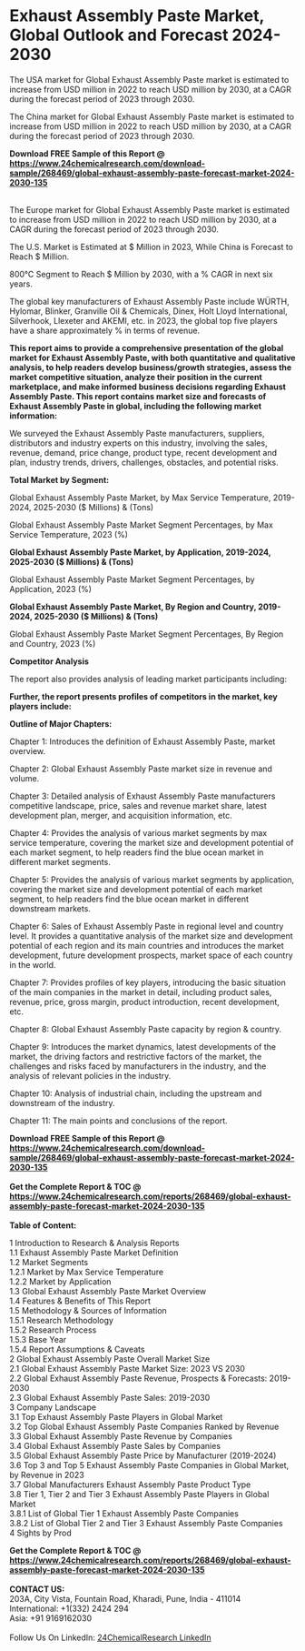 <h1>Exhaust Assembly Paste Market, Global Outlook and Forecast 2024-2030</h1><p>The USA market for Global Exhaust Assembly Paste market is estimated to increase from USD million in 2022 to reach USD million by 2030, at a CAGR during the forecast period of 2023 through 2030.</p><p>
</p><p>The China market for Global Exhaust Assembly Paste market is estimated to increase from USD million in 2022 to reach USD million by 2030, at a CAGR during the forecast period of 2023 through 2030.</p><div><b>Download FREE Sample of this Report @ 
            <a href="https://www.24chemicalresearch.com/download-sample/268469/global-exhaust-assembly-paste-forecast-market-2024-2030-135">
            https://www.24chemicalresearch.com/download-sample/268469/global-exhaust-assembly-paste-forecast-market-2024-2030-135</a></b></div><br><p>
</p><p>The Europe market for Global Exhaust Assembly Paste market is estimated to increase from USD million in 2022 to reach USD million by 2030, at a CAGR during the forecast period of 2023 through 2030.</p><p>
</p><p>The U.S. Market is Estimated at $ Million in 2023, While China is Forecast to Reach $ Million.</p><p>
800°C Segment to Reach $ Million by 2030, with a % CAGR in next six years.</p><p>
The global key manufacturers of Exhaust Assembly Paste include WÜRTH, Hylomar, Blinker, Granville Oil &amp; Chemicals, Dinex, Holt Lloyd International, Silverhook, Llexeter and AKEMI, etc. in 2023, the global top five players have a share approximately % in terms of revenue.</p><p>
<strong>This report aims to provide a comprehensive presentation of the global market for Exhaust Assembly Paste, with both quantitative and qualitative analysis, to help readers develop business/growth strategies, assess the market competitive situation, analyze their position in the current marketplace, and make informed business decisions regarding Exhaust Assembly Paste. This report contains market size and forecasts of Exhaust Assembly Paste in global, including the following market information:</strong></p><p>
</p><p>
</p><p>We surveyed the Exhaust Assembly Paste manufacturers, suppliers, distributors and industry experts on this industry, involving the sales, revenue, demand, price change, product type, recent development and plan, industry trends, drivers, challenges, obstacles, and potential risks.</p><p>
<strong>Total Market by Segment:</strong></p><p>
Global Exhaust Assembly Paste Market, by Max Service Temperature, 2019-2024, 2025-2030 ($ Millions) &amp; (Tons)</p><p>
Global Exhaust Assembly Paste Market Segment Percentages, by Max Service Temperature, 2023 (%)</p><p>
</p><p>
</p><p><strong>Global Exhaust Assembly Paste Market, by Application, 2019-2024, 2025-2030 ($ Millions) &amp; (Tons)</strong></p><p>
Global Exhaust Assembly Paste Market Segment Percentages, by Application, 2023 (%)</p><p>
</p><p>
</p><p><strong>Global Exhaust Assembly Paste Market, By Region and Country, 2019-2024, 2025-2030 ($ Millions) &amp; (Tons)</strong></p><p>
Global Exhaust Assembly Paste Market Segment Percentages, By Region and Country, 2023 (%)</p><p>
</p><p>
</p><p><strong>Competitor Analysis</strong></p><p>
The report also provides analysis of leading market participants including:</p><p>
</p><p>
</p><p><strong>Further, the report presents profiles of competitors in the market, key players include:</strong></p><p>
</p><p>
</p><p><strong>Outline of Major Chapters:</strong></p><p>
Chapter 1: Introduces the definition of Exhaust Assembly Paste, market overview.</p><p>
Chapter 2: Global Exhaust Assembly Paste market size in revenue and volume.</p><p>
Chapter 3: Detailed analysis of Exhaust Assembly Paste manufacturers competitive landscape, price, sales and revenue market share, latest development plan, merger, and acquisition information, etc.</p><p>
Chapter 4: Provides the analysis of various market segments by max service temperature, covering the market size and development potential of each market segment, to help readers find the blue ocean market in different market segments.</p><p>
Chapter 5: Provides the analysis of various market segments by application, covering the market size and development potential of each market segment, to help readers find the blue ocean market in different downstream markets.</p><p>
Chapter 6: Sales of Exhaust Assembly Paste in regional level and country level. It provides a quantitative analysis of the market size and development potential of each region and its main countries and introduces the market development, future development prospects, market space of each country in the world.</p><p>
Chapter 7: Provides profiles of key players, introducing the basic situation of the main companies in the market in detail, including product sales, revenue, price, gross margin, product introduction, recent development, etc.</p><p>
Chapter 8: Global Exhaust Assembly Paste capacity by region &amp; country.</p><p>
Chapter 9: Introduces the market dynamics, latest developments of the market, the driving factors and restrictive factors of the market, the challenges and risks faced by manufacturers in the industry, and the analysis of relevant policies in the industry.</p><p>
Chapter 10: Analysis of industrial chain, including the upstream and downstream of the industry.</p><p>
Chapter 11: The main points and conclusions of the report.</p><div><b>Download FREE Sample of this Report @ 
            <a href="https://www.24chemicalresearch.com/download-sample/268469/global-exhaust-assembly-paste-forecast-market-2024-2030-135">
            https://www.24chemicalresearch.com/download-sample/268469/global-exhaust-assembly-paste-forecast-market-2024-2030-135</a></b></div><br><div><b>Get the Complete Report & TOC @ 
            <a href="https://www.24chemicalresearch.com/reports/268469/global-exhaust-assembly-paste-forecast-market-2024-2030-135">
            https://www.24chemicalresearch.com/reports/268469/global-exhaust-assembly-paste-forecast-market-2024-2030-135</a></b></div><br>
            <b>Table of Content:</b><p>1 Introduction to Research & Analysis Reports<br />
    1.1 Exhaust Assembly Paste Market Definition<br />
    1.2 Market Segments<br />
        1.2.1 Market by Max Service Temperature<br />
        1.2.2 Market by Application<br />
    1.3 Global Exhaust Assembly Paste Market Overview<br />
    1.4 Features & Benefits of This Report<br />
    1.5 Methodology & Sources of Information<br />
        1.5.1 Research Methodology<br />
        1.5.2 Research Process<br />
        1.5.3 Base Year<br />
        1.5.4 Report Assumptions & Caveats<br />
2 Global Exhaust Assembly Paste Overall Market Size<br />
    2.1 Global Exhaust Assembly Paste Market Size: 2023 VS 2030<br />
    2.2 Global Exhaust Assembly Paste Revenue, Prospects & Forecasts: 2019-2030<br />
    2.3 Global Exhaust Assembly Paste Sales: 2019-2030<br />
3 Company Landscape<br />
    3.1 Top Exhaust Assembly Paste Players in Global Market<br />
    3.2 Top Global Exhaust Assembly Paste Companies Ranked by Revenue<br />
    3.3 Global Exhaust Assembly Paste Revenue by Companies<br />
    3.4 Global Exhaust Assembly Paste Sales by Companies<br />
    3.5 Global Exhaust Assembly Paste Price by Manufacturer (2019-2024)<br />
    3.6 Top 3 and Top 5 Exhaust Assembly Paste Companies in Global Market, by Revenue in 2023<br />
    3.7 Global Manufacturers Exhaust Assembly Paste Product Type<br />
    3.8 Tier 1, Tier 2 and Tier 3 Exhaust Assembly Paste Players in Global Market<br />
        3.8.1 List of Global Tier 1 Exhaust Assembly Paste Companies<br />
        3.8.2 List of Global Tier 2 and Tier 3 Exhaust Assembly Paste Companies<br />
4 Sights by Prod</p><div><b>Get the Complete Report & TOC @ 
            <a href="https://www.24chemicalresearch.com/reports/268469/global-exhaust-assembly-paste-forecast-market-2024-2030-135">
            https://www.24chemicalresearch.com/reports/268469/global-exhaust-assembly-paste-forecast-market-2024-2030-135</a></b></div><br><b>CONTACT US:</b><br>
            203A, City Vista, Fountain Road, Kharadi, Pune, India - 411014<br>
            International: +1(332) 2424 294<br>
            Asia: +91 9169162030 <br><br>
            Follow Us On LinkedIn: <a href="https://www.linkedin.com/company/24chemicalresearch/">24ChemicalResearch LinkedIn</a>